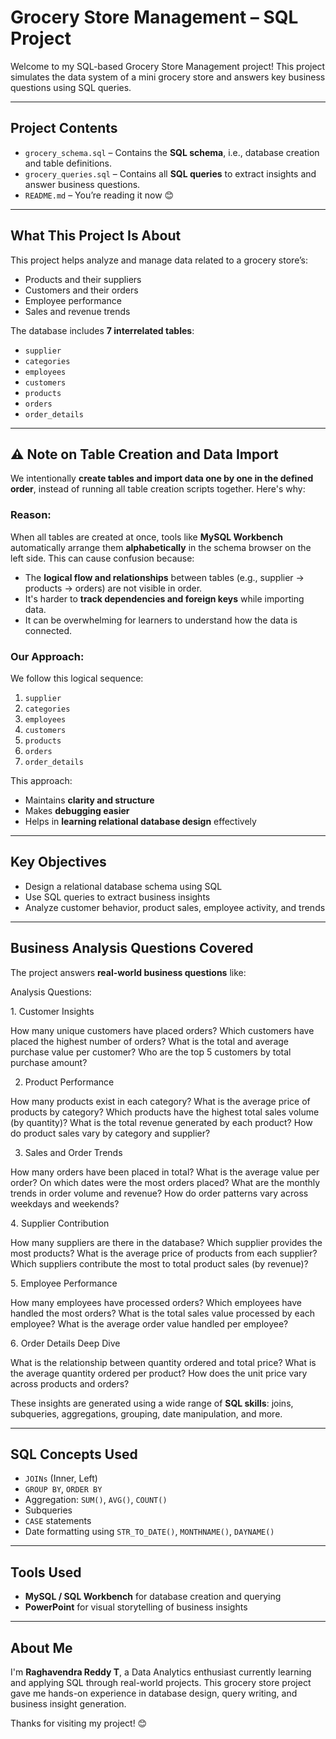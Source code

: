 #  Grocery Store Management – SQL Project

Welcome to my SQL-based Grocery Store Management project! This project simulates the data system of a mini grocery store and answers key business questions using SQL queries.

---

##  Project Contents

- `grocery_schema.sql` – Contains the **SQL schema**, i.e., database creation and table definitions.
- `grocery_queries.sql` – Contains all **SQL queries** to extract insights and answer business questions.
- `README.md` – You’re reading it now 😊

---

##  What This Project Is About

This project helps analyze and manage data related to a grocery store’s:
- Products and their suppliers
- Customers and their orders
- Employee performance
- Sales and revenue trends

The database includes **7 interrelated tables**:
- `supplier`
- `categories`
- `employees`
- `customers`
- `products`
- `orders`
- `order_details`

---

## ⚠️ Note on Table Creation and Data Import

We intentionally **create tables and import data one by one in the defined order**, instead of running all table creation scripts together. Here's why:

### Reason:
When all tables are created at once, tools like **MySQL Workbench** automatically arrange them **alphabetically** in the schema browser on the left side. This can cause confusion because:

- The **logical flow and relationships** between tables (e.g., supplier → products → orders) are not visible in order.
- It's harder to **track dependencies and foreign keys** while importing data.
- It can be overwhelming for learners to understand how the data is connected.

### Our Approach:
We follow this logical sequence:
1. `supplier`
2. `categories`
3. `employees`
4. `customers`
5. `products`
6. `orders`
7. `order_details`

This approach:
- Maintains **clarity and structure**
- Makes **debugging easier**
- Helps in **learning relational database design** effectively

---

##  Key Objectives

- Design a relational database schema using SQL
- Use SQL queries to extract business insights
- Analyze customer behavior, product sales, employee activity, and trends

---

##  Business Analysis Questions Covered

The project answers **real-world business questions** like:


Analysis Questions:

1️. Customer Insights

How many unique customers have placed orders?
Which customers have placed the highest number of orders?
What is the total and average purchase value per customer?
Who are the top 5 customers by total purchase amount?

2. Product Performance

How many products exist in each category?
What is the average price of products by category?
Which products have the highest total sales volume (by quantity)?
What is the total revenue generated by each product?
How do product sales vary by category and supplier?

3. Sales and Order Trends

How many orders have been placed in total?
What is the average value per order?
On which dates were the most orders placed?
What are the monthly trends in order volume and revenue?
How do order patterns vary across weekdays and weekends?

4️. Supplier Contribution

How many suppliers are there in the database?
Which supplier provides the most products?
What is the average price of products from each supplier?
Which suppliers contribute the most to total product sales (by revenue)?

5️. Employee Performance

How many employees have processed orders?
Which employees have handled the most orders?
What is the total sales value processed by each employee?
What is the average order value handled per employee?

6️. Order Details Deep Dive

What is the relationship between quantity ordered and total price?
What is the average quantity ordered per product?
How does the unit price vary across products and orders?


These insights are generated using a wide range of **SQL skills**: joins, subqueries, aggregations, grouping, date manipulation, and more.

---

## SQL Concepts Used

- `JOINs` (Inner, Left)
- `GROUP BY`, `ORDER BY`
- Aggregation: `SUM()`, `AVG()`, `COUNT()`
- Subqueries
- `CASE` statements
- Date formatting using `STR_TO_DATE()`, `MONTHNAME()`, `DAYNAME()`

---

##  Tools Used

- **MySQL / SQL Workbench** for database creation and querying
- **PowerPoint** for visual storytelling of business insights

---

##  About Me

I'm **Raghavendra Reddy T**, a Data Analytics enthusiast currently learning and applying SQL through real-world projects. This grocery store project gave me hands-on experience in database design, query writing, and business insight generation.

Thanks for visiting my project! 😊

